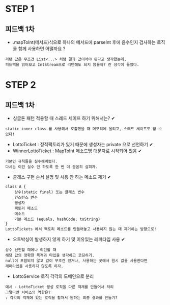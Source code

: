 # STEP 1
## 피드백 1차
- .mapToInt(메서드)식으로 하나의 메서드에 parseInt 후에 음수인지 검사하는 로직을 함께 사용하면 어떨까요 ?
```
리턴 값은 무조건 List<...> 처럼 결과 값이어야 된다고 생각했는데,
피드백을 읽어보고 IntStream으로 리턴해도 되지 않을까? 란 생각이 들었다.
```

# STEP 2
## 피드백 1차
- 싱글톤 패턴 적용할 때 스레드 세이프 하기 위해서는? ✔
```
static inner class 를 사용해서 호출했을 때 메모리에 올리고, 스레드 세이프도 할 수 있다!
```
- LottoTicket : 정적팩토리가 있기 때문에 생성자는 private 으로 선언하기 ✔
- WinnerLottoTicket : MapToInt 메소드명 대문자로 시작되어 있음 ✔
```
기본인 규칙들을 실수해버렸다.
다시는 이런 실수 안 하도록 한 번 더 꼼꼼히 살피자.
```
- 클래스 구현 순서 설명 및 사용 안 하는 메소드 제거 ✔
```
class A {
    상수(static final) 또는 클래스 변수
    인스턴스 변수
    생성자
    팩토리 메소드
    메소드
    기본 메소드 (equals, hashCode, toString)
}
LottoTickets 에서 팩토리 메소드를 만들어놓고 사용하지 않는 데 제거하는 방향으로!
```
- 오토박싱이 발생하지 않게 하기 및 이유있는 레퍼타입 사용 ✔
```
상수 선언할 때에나 리턴할 때
해당 값의 정확한 목적과 타입을 생각하고 코딩하기.
null이 포함되지 않고 값이 무조건 있거나, 사용하는 곳에서 원시 값을 사용한다면
래퍼타입을 사용하지 않도록 하자.
```
- LottoService 로직 각각의 도메인으로 분리
```
예시 - LottoTicket 생성 로직을 다른 객체를 만들어서 처리
그렇다면 서비스의 역할은?
: 각각의 객체에 있는 로직을 합쳐서 원하는 최종 결과를 만들기?
```